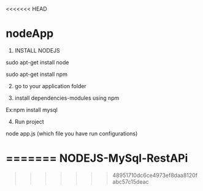<<<<<<< HEAD


# nodeApp



1)	INSTALL NODEJS

sudo apt-get install node

sudo apt-get install npm

2)	go to your application folder

3)	install dependencies-modules using npm 

Ex:npm install mysql

4)	Run project 

node app.js (which file you have run configurations)



=======
NODEJS-MySql-RestAPi
====================
>>>>>>> 48951710dc6ce4973ef8daa8120fabc57c15deac
